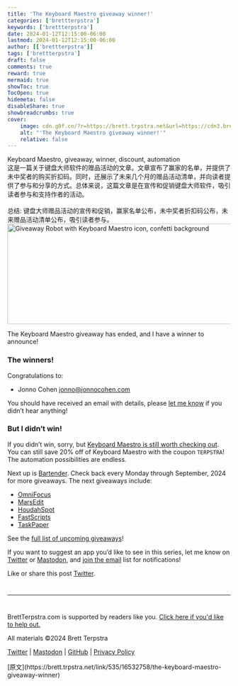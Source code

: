 ```yaml
---
title: 'The Keyboard Maestro giveaway winner!'
categories: ['brettterpstra']
keywords: ['brettterpstra']
date: 2024-01-12T12:15:00-06:00
lastmod: 2024-01-12T12:15:00-06:00
author: [['brettterpstra']]
tags: ['brettterpstra']
draft: false 
comments: true
reward: true 
mermaid: true 
showToc: true 
TocOpen: true 
hidemeta: false 
disableShare: true 
showbreadcrumbs: true 
cover:
    image: cdn.g0f.cn/?r=https://brett.trpstra.net&url=https://cdn3.brettterpstra.com/uploads/2023/09/keyboardmaestro2024-winners-rb.jpg
    alt: "'The Keyboard Maestro giveaway winner!'"
    relative: false
---
```


<div>

<div> Keyboard Maestro, giveaway, winner, discount, automation
<br/>
这是一篇关于键盘大师软件的赠品活动的文章。文章宣布了赢家的名单，并提供了未中奖者的购买折扣码。同时，还展示了未来几个月的赠品活动清单，并向读者提供了参与和分享的方式。总体来说，这篇文章是在宣传和促销键盘大师软件，吸引读者参与和支持作者的活动。
<br/><br/>总结: 键盘大师赠品活动的宣传和促销，赢家名单公布，未中奖者折扣码公布，未来赠品活动清单公布，吸引读者参与。 <div>
<noscript class="loading-lazy">
<source media="(max-width: 640px)"/>
<source type="image/webp"/>
<source/>
<img alt="Giveaway Robot with Keyboard Maestro icon, confetti background" class="aligncenter" height="226" src="cdn.g0f.cn/?r=https://brett.trpstra.net&url=https://cdn3.brettterpstra.com/uploads/2023/09/keyboardmaestro2024-winners-rb.jpg" title="Giveaway Robot with Keyboard Maestro icon, confetti background" width="800"/>
</noscript>
<p>The Keyboard Maestro giveaway has ended, and I have a winner to announce!</p>
<h3 id="the-winners">The winners!</h3>
<p>Congratulations to:</p>
<ul>
<li>Jonno Cohen <a href="https://brettterpstra.commailto:jonno@jonnocohen.com">jonno@jonnocohen.com</a></li>
</ul>
<p>You should have received an email with details, please <a href="https://brettterpstra.com/contact/">let me know</a> if you didn’t hear anything!</p>
<h3 id="but-i-didnt-win">But I didn’t win!</h3>
<p>If you didn’t win, sorry, but <a href="https://www.keyboardmaestro.com/main/">Keyboard Maestro is still worth checking out</a>. You can still save 20% off of Keyboard Maestro with the coupon <code class="language-plaintext highlighter-rouge">TERPSTRA</code>! The automation possibilities are endless.</p>
<p>Next up is <a href="https://www.macbartender.com/">Bartender</a>. Check back every Monday through September, 2024 for more giveaways.
The next giveaways include:</p>
<ul>
<li><a href="https://www.omnigroup.com/omnifocus/">OmniFocus</a></li>
<li><a href="https://redsweater.com/marsedit/">MarsEdit</a></li>
<li><a href="https://www.houdah.com/houdahSpot/">HoudahSpot</a></li>
<li><a href="https://redsweater.com/fastscripts/">FastScripts</a></li>
<li><a href="https://www.taskpaper.com/">TaskPaper</a></li>
</ul>
<p>See the <a href="https://brettterpstra.com/giveaways/upcoming/">full list of upcoming giveaways</a>!</p>
<p>If you want to suggest an app you’d like to see in this series, let me know on <a href="https://twitter.com/ttscoff">Twitter</a> or <a href="https://nojack.easydns.ca/@ttscoff/">Mastodon</a>, and <a href="https://brettterpstra.com/subscribe/">join the email</a> list for notifications!</p>
<p>Like or share this post <a class="twitter" href="https://twitter.com/intent/tweet?original_referer=https%3A%2F%2Fbrettterpstra.com%2F2024%2F01%2F12%2Fthe-keyboard-maestro-giveaway-winner%2F&amp;text=The+Keyboard+Maestro+giveaway+winner%21&amp;url=https%3A%2F%2Fbrettterpstra.com%2F2024%2F01%2F12%2Fthe-keyboard-maestro-giveaway-winner%2F&amp;via=ttscoff" rel="nofollow" target="_blank" title="Tweet this post">Twitter</a>.</p>
<hr style="margin: 40px 0;"/>
<p>BrettTerpstra.com is supported by readers like you. <a href="https://brettterpstra.com/support/">Click here if you'd like to help out.</a></p>
<p class="copyright">All materials ©2024 Brett Terpstra</p>
<p><a href="https://twitter.com/ttscoff" rel="me">Twitter</a> | <a href="https://nojack.easydns.ca/@ttscoff" rel="me">Mastodon</a> | <a href="https://github.com/ttscoff">GitHub</a> | <a href="https://brettterpstra.com/legal/privacy.html">Privacy Policy</a></p><img height="1" src="cdn.g0f.cn/?r=https://brett.trpstra.net&url=https://brett.trpstra.net/link/535/16532758.gif" width="1"/>
</div></div>
</div>

<div>
[原文](https://brett.trpstra.net/link/535/16532758/the-keyboard-maestro-giveaway-winner)
</div>

